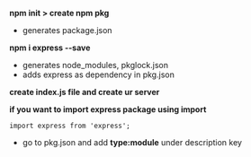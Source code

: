 **npm init > create npm pkg**

- generates package.json

**npm i express --save**

- generates node_modules, pkglock.json
- adds express as dependency in pkg.json

**create index.js file and create ur server**

**if you want to import express package using import**

```
import express from 'express';
```

- go to pkg.json and add **type:module** under description key
